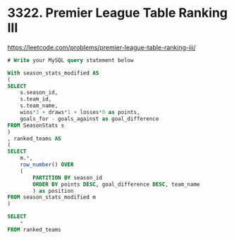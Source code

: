 # 3322. Premier League Table Ranking III
https://leetcode.com/problems/premier-league-table-ranking-iii/

```sql
# Write your MySQL query statement below

With season_stats_modified AS 
(
SELECT 
    s.season_id,
    s.team_id, 
    s.team_name, 
    wins*3 + draws*1 + losses*0 as points,
    goals_for - goals_against as goal_difference 
FROM SeasonStats s
)
, ranked_teams AS
(
SELECT 
    m.*, 
    row_number() OVER
    (
        PARTITION BY season_id 
        ORDER BY points DESC, goal_difference DESC, team_name
        ) as position 
FROM season_stats_modified m
)

SELECT
    *  
FROM ranked_teams
```
